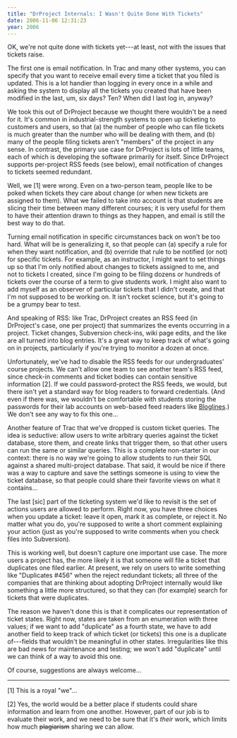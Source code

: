 ```yaml
---
title: "DrProject Internals: I Wasn't Quite Done With Tickets"
date: 2006-11-06 12:31:23
year: 2006
---
```

OK, we're not quite done with tickets yet---at least, not with the issues that tickets raise.

The first one is email notification.  In Trac and many other systems, you can specify that you want to receive email every time a ticket that you filed is updated.  This is a lot handier than logging in every once in a while and asking the system to display all the tickets you created that have been modified in the last, um, six days? Ten?  When did I last log in, anyway?

We took this out of DrProject because we thought there wouldn't be a need for it.  It's common in industrial-strength systems to open up ticketing to customers and users, so that (a) the number of people who can file tickets is much greater than the number who will be dealing with them, and (b) many of the people filing tickets aren't "members" of the project in any sense.  In contrast, the primary use case for DrProject is lots of little teams, each of which is developing the software primarily for itself.  Since DrProject supports per-project RSS feeds (see below), email notification of changes to tickets seemed redundant.

Well, we [1] were wrong.  Even on a two-person team, people like to be poked when tickets they care about change (or when new tickets are assigned to them).  What we failed to take into account is that students are slicing their time between many different courses; it is very useful for them to have their attention drawn to things as they happen, and email is still the best way to do that.

Turning email notification in specific circumstances back on won't be too hard.  What will be is generalizing it, so that people can (a) specify a rule for when they want notification, and (b) override that rule to be notified (or not) for specific tickets.  For example, as an instructor, I might want to set things up so that I'm only notified about changes to tickets assigned to me, and not to tickets I created, since I'm going to be filing dozens or hundreds of tickets over the course of a term to give students work.  I might also want to add myself as an observer of particular tickets that I didn't create, and that I'm not supposed to be working on.  It isn't rocket science, but it's going to be a grumpy bear to test.

And speaking of RSS: like Trac, DrProject creates an RSS feed (in DrProject's case, one per project) that summarizes the events occurring in a project.  Ticket changes, Subversion check-ins, wiki page edits, and the like are all turned into blog entries.  It's a great way to keep track of what's going on in projects, particularly if you're trying to monitor a dozen at once.

Unfortunately, we've had to disable the RSS feeds for our undergraduates' course projects.  We can't allow one team to see another team's RSS feed, since check-in comments and ticket bodies can contain sensitive information [2].  If we could password-protect the RSS feeds, we would, but there isn't yet a standard way for blog readers to forward credentials.  (And even if there was, we wouldn't be comfortable with students storing the passwords for their lab accounts on web-based feed readers like <a href="http://www.bloglines.com">Bloglines</a>.)  We don't see any way to fix this one...

Another feature of Trac that we've dropped is custom ticket queries.  The idea is seductive: allow users to write arbitrary queries against the ticket database, store them, and create links that trigger them, so that other users can run the same or similar queries. This is a complete non-starter in our context: there is no way we're going to allow students to run their SQL against a shared multi-project database.  That said, it would be nice if there was a way to capture and save the settings someone is using to view the ticket database, so that people could share their favorite views on what it contains...

The last [sic] part of the ticketing system we'd like to revisit is the set of actions users are allowed to perform.  Right now, you have three choices when you update a ticket: leave it open, mark it as complete, or reject it.  No matter what you do, you're supposed to write a short comment explaining your action (just as you're supposed to write comments when you check files into Subversion).

This is working well, but doesn't capture one important use case. The more users a project has, the more likely it is that someone will file a ticket that duplicates one filed earlier.  At present, we rely on users to write something like "Duplicates #456" when the reject redundant tickets; all three of the companies that are thinking about adopting DrProject internally would like something a little more structured, so that they can (for example) search for tickets that were duplicates.

The reason we haven't done this is that it complicates our representation of ticket states.  Right now, states are taken from an enumeration with three values; if we want to add "duplicate" as a fourth state, we have to add another field to keep track of which ticket (or tickets) this one is a duplicate of---fields that wouldn't be meaningful in other states.  Irregularities like this are bad news for maintenance and testing; we won't add "duplicate" until we can think of a way to avoid this one.

Of course, suggestions are always welcome...

<hr />[1] This is a royal "we"...

[2] Yes, the world would be a better place if students could share information and learn from one another.  However, part of our job is to evaluate their work, and we need to be sure that it's <em>their</em> work, which limits how much <del>plagiarism</del> sharing we can allow.
